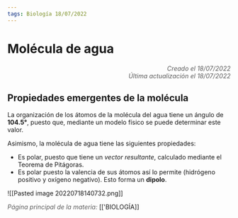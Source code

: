 ```yaml
---
tags: Biología 18/07/2022
---
```


# Molécula de agua
<div style="text-align: right; opacity: 0.7; font-style: italic;">Creado el 18/07/2022</div>
<div style="text-align: right; opacity: 0.7; font-style: italic;">Última actualización el 18/07/2022</div>


## Propiedades emergentes de la molécula

La organización de los átomos de la molécula del agua tiene un ángulo de **104.5°**, puesto que, mediante un modelo físico se puede determinar este valor.

Asimismo, la molécula de agua tiene las siguientes propiedades:
- Es polar, puesto que tiene un *vector resultante*, calculado mediante el Teorema de Pitágoras.
- Es polar puesto la valencia de sus átomos así lo permite (hidrógeno positivo y oxígeno negativo). Esto forma un **dipolo**.

![[Pasted image 20220718140732.png]]

<span style="opacity: 0.7; font-style: italic;">Página principal de la materia:</span> [['BIOLOGÍA]]